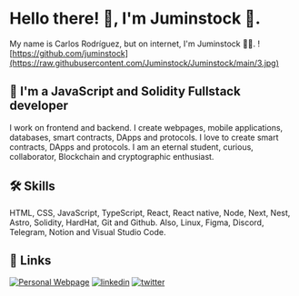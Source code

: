 # Hello there! 👋, I'm Juminstock 🦅.
My name is Carlos Rodríguez, but on internet, I'm Juminstock 🧑‍💻.
![https://github.com/juminstock](https://raw.githubusercontent.com/Juminstock/Juminstock/main/3.jpg)
## 🚀 I'm a JavaScript and Solidity Fullstack developer
I work on frontend and backend. I create webpages, mobile applications, databases, smart contracts, DApps and protocols. I love to create smart contracts, DApps and protocols. I am an eternal student, curious, collaborator, Blockchain and cryptographic enthusiast.
## 🛠 Skills
HTML, CSS, JavaScript, TypeScript, React, React native, Node, Next, Nest, Astro, Solidity, HardHat, Git and Github. Also, Linux, Figma, Discord, Telegram, Notion and Visual Studio Code.
## 🔗 Links
[![Personal Webpage](https://img.shields.io/badge/my_portfolio-000?style=for-the-badge&logo=ko-fi&logoColor=white)](https://www.juminstock.com)
[![linkedin](https://img.shields.io/badge/linkedin-0A66C2?style=for-the-badge&logo=linkedin&logoColor=white)](https://www.linkedin.com/in/juminstock)
[![twitter](https://img.shields.io/badge/twitter-1DA1F2?style=for-the-badge&logo=twitter&logoColor=white)](https://twitter.com/juminstock)
